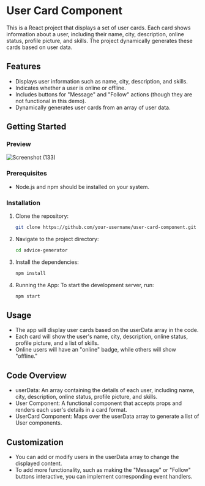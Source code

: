 # User Card Component

This is a React project that displays a set of user cards. Each card shows information about a user, including their name, city, description, online status, profile picture, and skills. The project dynamically generates these cards based on user data.

## Features

- Displays user information such as name, city, description, and skills.
- Indicates whether a user is online or offline.
- Includes buttons for "Message" and "Follow" actions (though they are not functional in this demo).
- Dynamically generates user cards from an array of user data.

## Getting Started

### Preview

![Screenshot (133)](https://github.com/user-attachments/assets/0cb5445c-bfcf-4047-a2fe-3c80eb3ca67b)

### Prerequisites

- Node.js and npm should be installed on your system.

### Installation

1. Clone the repository:
   ```bash
   git clone https://github.com/your-username/user-card-component.git

2. Navigate to the project directory:
   ```bash
   cd advice-generator
   
3. Install the dependencies:
   ```bash
   npm install

4. Running the App:
   To start the development server, run:
   ```bash
   npm start


## Usage
- The app will display user cards based on the userData array in the code.
- Each card will show the user's name, city, description, online status, profile picture, and a list of skills.
- Online users will have an "online" badge, while others will show "offline."


## Code Overview
- userData: An array containing the details of each user, including name, city, description, online status, profile picture, and skills.
- User Component: A functional component that accepts props and renders each user's details in a card format.
- UserCard Component: Maps over the userData array to generate a list of User components.


## Customization
- You can add or modify users in the userData array to change the displayed content.
- To add more functionality, such as making the "Message" or "Follow" buttons interactive, you can implement corresponding event handlers.
